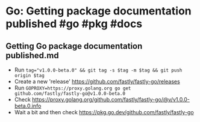 # Go: Getting package documentation published #go #pkg #docs

## Getting Go package documentation published.md

- Run `tag="v1.0.0-beta.0" && git tag -s $tag -m $tag && git push origin $tag`
- Create a new 'release' https://github.com/fastly/fastly-go/releases
- Run `GOPROXY=https://proxy.golang.org go get github.com/fastly/fastly-go@v1.0.0-beta.0`
- Check https://proxy.golang.org/github.com/fastly/fastly-go/@v/v1.0.0-beta.0.info
- Wait a bit and then check https://pkg.go.dev/github.com/fastly/fastly-go

